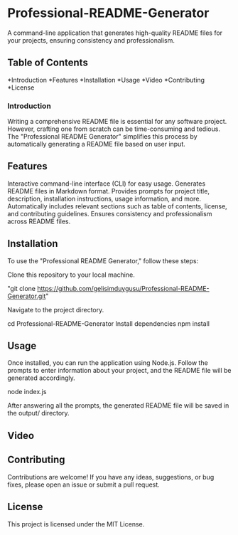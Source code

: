 # Professional-README-Generator

A command-line application that generates high-quality README files for your projects, ensuring consistency and professionalism.

## Table of Contents
*Introduction
*Features
*Installation
*Usage
*Video 
*Contributing
*License

### Introduction
Writing a comprehensive README file is essential for any software project. However, crafting one from scratch can be time-consuming and tedious. The "Professional README Generator" simplifies this process by automatically generating a README file based on user input.

## Features
Interactive command-line interface (CLI) for easy usage.
Generates README files in Markdown format.
Provides prompts for project title, description, installation instructions, usage information, and more.
Automatically includes relevant sections such as table of contents, license, and contributing guidelines.
Ensures consistency and professionalism across README files.

## Installation
To use the "Professional README Generator," follow these steps:

Clone this repository to your local machine.

"git clone https://github.com/gelisimduygusu/Professional-README-Generator.git"

Navigate to the project directory.

cd Professional-README-Generator
Install dependencies
npm install

## Usage
Once installed, you can run the application using Node.js. Follow the prompts to enter information about your project, and the README file will be generated accordingly.

node index.js

After answering all the prompts, the generated README file will be saved in the output/ directory.

## Video

## Contributing
Contributions are welcome! If you have any ideas, suggestions, or bug fixes, please open an issue or submit a pull request.

## License
This project is licensed under the MIT License.

